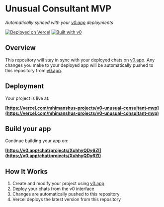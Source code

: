 # Unusual Consultant MVP

*Automatically synced with your [v0.app](https://v0.app) deployments*

[![Deployed on Vercel](https://img.shields.io/badge/Deployed%20on-Vercel-black?style=for-the-badge&logo=vercel)](https://vercel.com/mhimanshus-projects/v0-unusual-consultant-mvp)
[![Built with v0](https://img.shields.io/badge/Built%20with-v0.app-black?style=for-the-badge)](https://v0.app/chat/projects/XuhhyQDy6ZI)

## Overview

This repository will stay in sync with your deployed chats on [v0.app](https://v0.app).
Any changes you make to your deployed app will be automatically pushed to this repository from [v0.app](https://v0.app).

## Deployment

Your project is live at:

**[https://vercel.com/mhimanshus-projects/v0-unusual-consultant-mvp](https://vercel.com/mhimanshus-projects/v0-unusual-consultant-mvp)**

## Build your app

Continue building your app on:

**[https://v0.app/chat/projects/XuhhyQDy6ZI](https://v0.app/chat/projects/XuhhyQDy6ZI)**

## How It Works

1. Create and modify your project using [v0.app](https://v0.app)
2. Deploy your chats from the v0 interface
3. Changes are automatically pushed to this repository
4. Vercel deploys the latest version from this repository